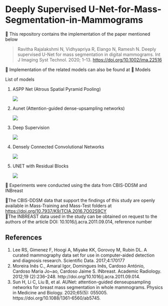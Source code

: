# Deeply Supervised U-Net-for-Mass-Segmentation-in-Mammograms

:pushpin: This repository contains the implementation of the paper mentioned below<br/>
>Ravitha Rajalakshmi N, Vidhyapriya R, Elango N, Ramesh N. Deeply supervised U-Net for mass segmentation in digital mammograms. Int J Imaging Syst Technol. 2020; 1–13. https://doi.org/10.1002/ima.22516

:notebook: Implementation of the related models can also be found at :file_folder: Models <br/>

List of models <br/>
<ol>
  <li>ASPP Net (Atrous Spatial Pyramid Pooling)

   ![](../images/aspp.png)</li>
  <li>Aunet (Attention-guided dense-upsampling networks)

   ![](../images/aunet.png)</li>
  <li>Deep Supervision

   ![](../images/deepsupervision.png)</li>
   <li>Densely Connected Convolutional Networks

   ![](../images/densenet.jpg) </li>
   <li>UNET with Residual Blocks

   ![](../images/unet_resblock.png) </li>
</ol>
 

:dart: Experiments were conducted using the data from CBIS-DDSM and INBreast

:pushpin:The CBIS-DDSM data that support the findings of this study are openly available in Mass-Training and Mass-Test folders at https://doi.org/10.7937/K9/TCIA.2016.7O02S9CY<br/>
:pushpin:The INBREAST data used in the study can be obtained on request to the authors of the article DOI: 10.1016/j.acra.2011.09.014, reference number


## References
<ol>
  <li>Lee RS, Gimenez F, Hoogi A, Miyake KK, Gorovoy M,
Rubin DL. A curated mammography data set for use in
computer-aided detection and diagnosis research. Scientific
Data. 2017;4:170177</li>
  <li>Moreira Inês C., Amaral Igor, Domingues Inês,
Cardoso António, Cardoso Maria Jo~ao, Cardoso Jaime S.
INbreast. Academic Radiology. 2012;19 (2):236–248. http://doi.org/10.1016/j.acra.2011.09.014.</li>
  <li>Sun H, Li C, Liu B, et al. AUNet: attention-guided denseupsampling networks for breast mass segmentation in whole
mammograms. Physics in Medicine and Biology. 2020;65(5):
    055005. https://doi.org/10.1088/1361-6560/ab5745.</li>
</ol>

